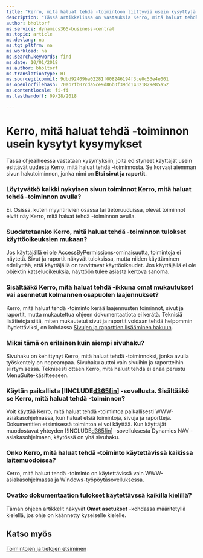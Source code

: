 ```yaml
---
title: "Kerro, mitä haluat tehdä -toimintoon liittyviä usein kysyttyjä kysymyksiä | Microsoft Docs"
description: "Tässä artikkelissa on vastauksia Kerro, mitä haluat tehdä -toimintoon liittyviin usein kysyttyihin kysymyksiin, joita kumppanit ja asiakkaat esittävät."
author: bholtorf
ms.service: dynamics365-business-central
ms.topic: article
ms.devlang: na
ms.tgt_pltfrm: na
ms.workload: na
ms.search.keywords: find
ms.date: 10/01/2018
ms.author: bholtorf
ms.translationtype: HT
ms.sourcegitcommit: 9dbd92409ba02281f008246194f3ce0c53e4e001
ms.openlocfilehash: 70ab7fb07cda5ce9d86b3f39dd14321829e85a52
ms.contentlocale: fi-fi
ms.lasthandoff: 09/28/2018

---
```

# <a name="tell-me-faq"></a>Kerro, mitä haluat tehdä -toiminnon usein kysytyt kysymykset
Tässä ohjeaiheessa vastataan kysymyksiin, joita edistyneet käyttäjät usein esittävät uudesta Kerro, mitä haluat tehdä -toiminnosta. Se korvasi aiemman sivun hakutoiminnon, jonka nimi on **Etsi sivut ja raportit**.

### <a name="are-all-actions-from-my-current-page-discoverable-in-tell-me"></a>Löytyvätkö kaikki nykyisen sivun toiminnot Kerro, mitä haluat tehdä -toiminnon avulla?
Ei. Osissa, kuten myyntirivien osassa tai tietoruuduissa, olevat toiminnot eivät näy Kerro, mitä haluat tehdä -toiminnon avulla.

### <a name="are-the-results-in-tell-me-filtered-by-permissions"></a>Suodatetaanko Kerro, mitä haluat tehdä -toiminnon tulokset käyttöoikeuksien mukaan?
Jos käyttäjällä ei ole AccessByPermissions-ominaisuutta, toimintoja ei näytetä. Sivut ja raportit näkyvät tuloksissa, mutta niiden käyttäminen edellyttää, että käyttäjällä on tarvittavat käyttöoikeudet. Jos käyttäjällä ei ole objektin katseluoikeuksia, näyttöön tulee asiasta kertova sanoma.

### <a name="does-tell-me-display-content-from-my-customizations-or-installed-third-party-extensions"></a>Sisältääkö Kerro, mitä haluat tehdä -ikkuna omat mukautukset vai asennetut kolmannen osapuolen laajennukset?
Kerro, mitä haluat tehdä -toiminto kerää laajennusten toiminnot, sivut ja raportit, mutta mukautettua ohjeen dokumentaatiota ei kerätä. Teknisiä lisätietoja siitä, miten mukautetut sivut ja raportit voidaan tehdä helpommin löydettäviksi, on kohdassa [Sivujen ja raporttien lisääminen hakuun](/dynamics365/business-central/dev-itpro/developer/devenv-al-menusuite-functionality).

### <a name="what-makes-this-different-from-what-was-previously-known-as-page-search"></a>Miksi tämä on erilainen kuin aiempi sivuhaku?
Sivuhaku on kehittynyt Kerro, mitä haluat tehdä -toiminnoksi, jonka avulla työskentely on nopeampaa. Sivuhaku auttoi vain sivuihin ja raportteihin siirtymisessä. Teknisesti ottaen Kerro, mitä haluat tehdä ei enää perustu MenuSuite-käsitteeseen.

### <a name="i-use-on-premises-included365finincludesd365finmdmd-does-that-include-tell-me"></a>Käytän paikallista [!INCLUDE[d365fin](includes/d365fin_md.md)] -sovellusta. Sisältääkö se Kerro, mitä haluat tehdä -toiminnon?
Voit käyttää Kerro, mitä haluat tehdä -toimintoa paikallisesti WWW-asiakasohjelmassa, kun haluat etsiä toimintoja, sivuja ja raportteja. Dokumenttien etsimisessä toimintoa ei voi käyttää. Kun käyttäjät muodostavat yhteyden [!INCLUDE[d365fin](includes/d365fin_md.md)] -sovelluksesta Dynamics NAV -asiakasohjelmaan, käytössä on yhä sivuhaku.

### <a name="is-tell-me-available-for-all-form-factors"></a>Onko Kerro, mitä haluat tehdä -toiminto käytettävissä kaikissa laitemuodoissa?
Kerro, mitä haluat tehdä -toiminto on käytettävissä vain WWW-asiakasohjelmassa ja Windows-työpöytäsovelluksessa.

### <a name="are-the-documentation-results-available-in-any-language"></a>Ovatko dokumentaation tulokset käytettävssä kaikilla kielillä?
Tämän ohjeen artikkelit näkyvät **Omat asetukset** -kohdassa määritetyllä kielellä, jos ohje on käännetty kyseiselle kielelle.

## <a name="see-also"></a>Katso myös  
[Toimintojen ja tietojen etsiminen](ui-search.md)

